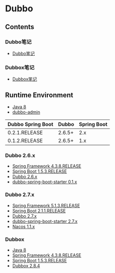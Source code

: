 # Dubbo

## Contents
### Dubbo笔记
- [Dubbo笔记](../doc/source/rpc/DubboNote.md)

### Dubbox笔记
- [Dubbox笔记](../doc/source/rpc/DubboxNote.md)

## Runtime Environment
- [Java 8](http://www.oracle.com/technetwork/java/javase/downloads/jdk8-downloads-2133151.html)
- [dubbo-admin](https://github.com/apache/dubbo-admin)

Dubbo Spring Boot | Dubbo | Spring Boot
---|---|---
0.2.1.RELEASE | 2.6.5+ | 2.x
0.1.2.RELEASE | 2.6.5+ | 1.x

### Dubbo 2.6.x
- [Spring Framework 4.3.8.RELEASE](http://projects.spring.io/spring-framework)
- [Spring Boot 1.5.3.RELEASE](https://projects.spring.io/spring-boot)
- [Dubbo 2.6.x](https://github.com/apache/dubbo/releases)
- [dubbo-spring-boot-starter 0.1.x](https://github.com/apache/dubbo-spring-boot-project)

### Dubbo 2.7.x
- [Spring Framework 5.1.3.RELEASE](http://projects.spring.io/spring-framework)
- [Spring Boot 2.1.1.RELEASE](https://projects.spring.io/spring-boot)
- [Dubbo 2.7.x](https://github.com/apache/dubbo/releases)
- [dubbo-spring-boot-starter 2.7.x](https://github.com/apache/dubbo-spring-boot-project)
- [Nacos 1.1.x](https://github.com/alibaba/Nacos)

### Dubbox
- [Java 8](http://www.oracle.com/technetwork/java/javase/downloads/jdk8-downloads-2133151.html)
- [Spring Framework 4.3.8.RELEASE](http://projects.spring.io/spring-framework)
- [Spring Boot 1.5.3.RELEASE](https://projects.spring.io/spring-boot)
- [Dubbox 2.8.4](https://github.com/dangdangdotcom/dubbox)